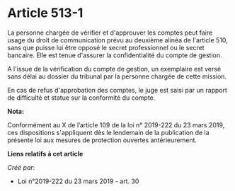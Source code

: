 # Article 513-1

La personne chargée de vérifier et d'approuver les comptes peut faire usage du droit de communication prévu au deuxième
alinéa de l'article 510, sans que puisse lui être opposé le secret professionnel ou le secret bancaire. Elle est tenue
d'assurer la confidentialité du compte de gestion.

A l'issue de la vérification du compte de gestion, un exemplaire est versé sans délai au dossier du tribunal par la personne
chargée de cette mission.

En cas de refus d'approbation des comptes, le juge est saisi par un rapport de difficulté et statue sur la conformité du
compte.

**Nota:**

Conformément au X de l’article 109 de la loi n° 2019-222 du 23 mars 2019, ces dispositions s'appliquent dès le lendemain de
la publication de la présente loi aux mesures de protection ouvertes antérieurement.

**Liens relatifs à cet article**

_Créé par_:

  - Loi n°2019-222 du 23 mars 2019 - art. 30

